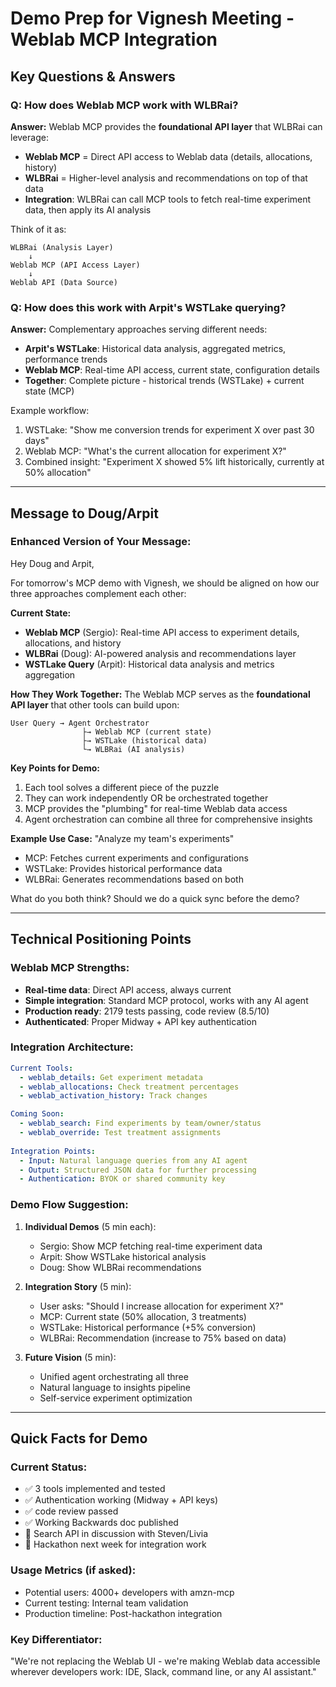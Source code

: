 # Demo Prep for Vignesh Meeting - Weblab MCP Integration

## Key Questions & Answers

### Q: How does Weblab MCP work with WLBRai?

**Answer:**
Weblab MCP provides the **foundational API layer** that WLBRai can leverage:

- **Weblab MCP** = Direct API access to Weblab data (details, allocations, history)
- **WLBRai** = Higher-level analysis and recommendations on top of that data
- **Integration**: WLBRai can call MCP tools to fetch real-time experiment data, then apply its AI analysis

Think of it as:
```
WLBRai (Analysis Layer)
    ↓
Weblab MCP (API Access Layer)
    ↓
Weblab API (Data Source)
```

### Q: How does this work with Arpit's WSTLake querying?

**Answer:**
Complementary approaches serving different needs:

- **Arpit's WSTLake**: Historical data analysis, aggregated metrics, performance trends
- **Weblab MCP**: Real-time API access, current state, configuration details
- **Together**: Complete picture - historical trends (WSTLake) + current state (MCP)

Example workflow:
1. WSTLake: "Show me conversion trends for experiment X over past 30 days"
2. Weblab MCP: "What's the current allocation for experiment X?"
3. Combined insight: "Experiment X showed 5% lift historically, currently at 50% allocation"

---

## Message to Doug/Arpit

### Enhanced Version of Your Message:

Hey Doug and Arpit,

For tomorrow's MCP demo with Vignesh, we should be aligned on how our three approaches complement each other:

**Current State:**
- **Weblab MCP** (Sergio): Real-time API access to experiment details, allocations, and history
- **WLBRai** (Doug): AI-powered analysis and recommendations layer
- **WSTLake Query** (Arpit): Historical data analysis and metrics aggregation

**How They Work Together:**
The Weblab MCP serves as the **foundational API layer** that other tools can build upon:

```
User Query → Agent Orchestrator
                ├→ Weblab MCP (current state)
                ├→ WSTLake (historical data)
                └→ WLBRai (AI analysis)
```

**Key Points for Demo:**
1. Each tool solves a different piece of the puzzle
2. They can work independently OR be orchestrated together
3. MCP provides the "plumbing" for real-time Weblab data access
4. Agent orchestration can combine all three for comprehensive insights

**Example Use Case:**
"Analyze my team's experiments"
- MCP: Fetches current experiments and configurations
- WSTLake: Provides historical performance data
- WLBRai: Generates recommendations based on both

What do you both think? Should we do a quick sync before the demo?

---

## Technical Positioning Points

### Weblab MCP Strengths:
- **Real-time data**: Direct API access, always current
- **Simple integration**: Standard MCP protocol, works with any AI agent
- **Production ready**: 2179 tests passing, code review (8.5/10)
- **Authenticated**: Proper Midway + API key authentication

### Integration Architecture:
```yaml
Current Tools:
  - weblab_details: Get experiment metadata
  - weblab_allocations: Check treatment percentages  
  - weblab_activation_history: Track changes

Coming Soon:
  - weblab_search: Find experiments by team/owner/status
  - weblab_override: Test treatment assignments
  
Integration Points:
  - Input: Natural language queries from any AI agent
  - Output: Structured JSON data for further processing
  - Authentication: BYOK or shared community key
```

### Demo Flow Suggestion:

1. **Individual Demos** (5 min each):
   - Sergio: Show MCP fetching real-time experiment data
   - Arpit: Show WSTLake historical analysis
   - Doug: Show WLBRai recommendations

2. **Integration Story** (5 min):
   - User asks: "Should I increase allocation for experiment X?"
   - MCP: Current state (50% allocation, 3 treatments)
   - WSTLake: Historical performance (+5% conversion)
   - WLBRai: Recommendation (increase to 75% based on data)

3. **Future Vision** (5 min):
   - Unified agent orchestrating all three
   - Natural language to insights pipeline
   - Self-service experiment optimization

---

## Quick Facts for Demo

### Current Status:
- ✅ 3 tools implemented and tested
- ✅ Authentication working (Midway + API keys)
- ✅ code review passed
- ✅ Working Backwards doc published
- 🔄 Search API in discussion with Steven/Livia
- 📅 Hackathon next week for integration work

### Usage Metrics (if asked):
- Potential users: 4000+ developers with amzn-mcp
- Current testing: Internal team validation
- Production timeline: Post-hackathon integration

### Key Differentiator:
"We're not replacing the Weblab UI - we're making Weblab data accessible wherever developers work: IDE, Slack, command line, or any AI assistant."
